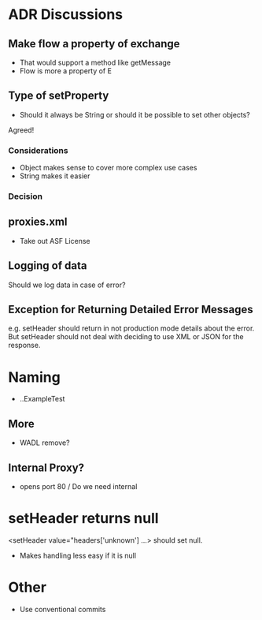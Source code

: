 # ADR Discussions

## Make flow a property of exchange 
  - That would support a method like getMessage
  - Flow is more a property of E

## Type of setProperty

- Should it always be String or should it be possible to set other objects?

Agreed!

### Considerations
- Object makes sense to cover more complex use cases
- String makes it easier

### Decision

## proxies.xml

- Take out ASF License

## Logging of data

Should we log data in case of error?

## Exception for Returning Detailed Error Messages

e.g. setHeader should return in not production mode details about the error. But setHeader should not deal with deciding to use XML or JSON for the response.

# Naming

- ..ExampleTest

## More

- WADL remove?

## Internal Proxy?

- <api name=""/> opens port 80 / Do we need internal 

# setHeader returns null

 <setHeader value="headers['unknown'] ...> should set null.

 - Makes handling less easy if it is null
 

# Other

- Use conventional commits